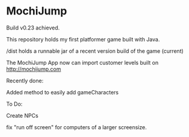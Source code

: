# MochiJump
Build v0.23 achieved.

This repository holds my first platformer game built with Java.

/dist holds a runnable jar of a recent version build of the game (current)

The MochiJump App now can import customer levels built on http://mochijump.com

Recently done:

Added method to easily add gameCharacters


To Do:

Create NPCs

fix "run off screen" for computers of a larger screensize. 
